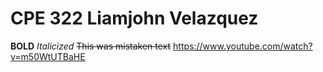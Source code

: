 # CPE 322 Liamjohn Velazquez
**BOLD**
*Italicized*
	~~This was mistaken text~~
	https://www.youtube.com/watch?v=m50WtUTBaHE 
